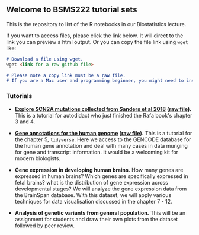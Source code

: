 ## Welcome to BSMS222 tutorial sets

This is the repository to list of the R notebooks in our Biostatistics lecture. 

If you want to access files, please click the link below. It will direct to the link you can preview a html output. Or you can copy the file link using `wget` like: 

```markdown
# Download a file using wget. 
wget <link for a raw github file>

# Please note a copy link must be a raw file. 
# If you are a Mac user and programming beginner, you might need to install wget into your system.
```



### Tutorials

- **[Explore SCN2A mutations collected from Sanders et al 2018](https://htmlpreview.github.io/?https://github.com/joonan30/bsms222_123_an/blob/master/analyze_scn2a_mutations.nb.html) ([raw file](https://raw.githubusercontent.com/joonan30/bsms222_123_an/master/analyze_scn2a_mutations.Rmd)).** This is a tutorial for autodidact who just finished the Rafa book's chapter 3 and 4.  

- **[Gene annotations for the human genome](https://htmlpreview.github.io/?https://github.com/joonan30/bsms222_123_an/blob/master/analyze_gencode.nb.html) ([raw file](https://raw.githubusercontent.com/joonan30/bsms222_123_an/master/analyze_gencode.Rmd)).** This is a tutorial for the chapter 5, `tidyverse`. Here we access to the GENCODE database for the human gene annotation and deal with many cases in data munging for gene and transcript information. It would be a welcoming kit for modern biologists. 

- **Gene expression in developing human brains.** How many genes are expressed in human brains? Which genes are specifically expressed in fetal brains? what is the distribution of gene expression across developmental stages? We will analyze the gene expression data from the BrainSpan database. With this dataset, we will apply various techniques for data visualisation discussed in the chapter 7 - 12.

- **Analysis of genetic variants from general population.** This will be an assignment for students and draw their own plots from the dataset followed by peer review. 




